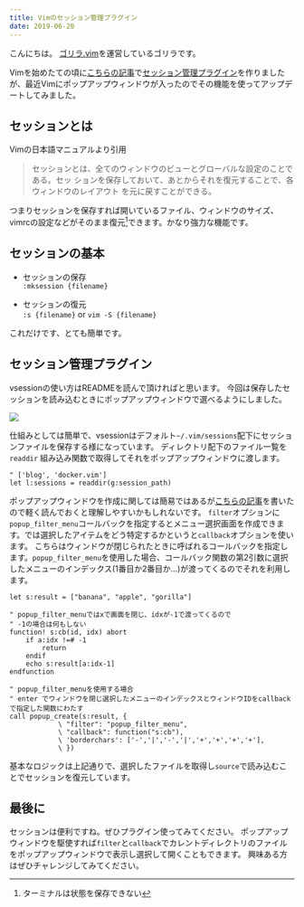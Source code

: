 ```yaml
---
title: Vimのセッション管理プラグイン
date: 2019-06-20
---
```


こんにちは。
[ゴリラ.vim](https://gorillavim.connpass.com/)を運営しているゴリラです。

Vimを始めたての頃に[こちらの記事](https://gorilla.netlify.com/articles/20181215-vim-session.html)で[セッション管理プラグイン](https://github.com/skanehira/vsession)を作りましたが、最近Vimにポップアップウィンドウが入ったのでその機能を使ってアップデートしてみました。

## セッションとは
Vimの日本語マニュアルより引用
>セッションとは、全てのウィンドウのビューとグローバルな設定のことである。セッ
>ションを保存しておいて、あとからそれを復元することで、各ウィンドウのレイアウト
>を元に戻すことができる。

つまりセッションを保存すれば開いているファイル、ウィンドウのサイズ、vimrcの設定などがそのまま復元[^1]できます。かなり強力な機能です。

[^1]: ターミナルは状態を保存できない

## セッションの基本
- セッションの保存  
`:mksession {filename}`

- セッションの復元  
`:s {filename}` or `vim -S {filename}`

これだけです、とても簡単です。

## セッション管理プラグイン
vsessionの使い方はREADMEを読んで頂ければと思います。
今回は保存したセッションを読み込むときにポップアップウィンドウで選べるようにしました。

![](https://github.com/skanehira/vsession/blob/master/screenshots/vsession.gif?raw=true)

仕組みとしては簡単で、vsessionはデフォルト`~/.vim/sessions`配下にセッションファイルを保存する様になっています。
ディレクトリ配下のファイル一覧を`readdir` 組み込み関数で取得してそれをポップアップウィンドウに渡します。

```vim
" ['blog', 'docker.vim']
let l:sessions = readdir(g:session_path)
```

ポップアップウィンドウを作成に関しては簡易ではあるが[こちらの記事](https://gorilla.netlify.com/articles/20190605-vim-popup-window.html)を書いたので軽く読んでおくと理解しやすいかもしれないです。
`filter`オプションに`popup_filter_menu`コールバックを指定するとメニュー選択画面を作成できます。では選択したアイテムをどう特定するかというと`callback`オプションを使います。
こちらはウィンドウが閉じられたときに呼ばれるコールバックを指定します。`popup_filter_menu`を使用した場合、コールバック関数の第2引数に選択したメニューのインデックス(1番目か2番目か...)が渡ってくるのでそれを利用します。

```vim
let s:result = ["banana", "apple", "gorilla"]

" popup_filter_menuではxで画面を閉じ、idxが-1で渡ってくるので
" -1の場合は何もしない
function! s:cb(id, idx) abort
    if a:idx !=# -1
        return
    endif
    echo s:result[a:idx-1]
endfunction

" popup_filter_menuを使用する場合
" enter でウィンドウを閉じ選択したメニューのインデックスとウィンドウIDをcallbackで指定した関数にわたす
call popup_create(s:result, {
            \ "filter": "popup_filter_menu",
            \ "callback": function("s:cb"),
            \ 'borderchars': ['-','|','-','|','+','+','+','+'],
            \ })
```

基本なロジックは上記通りで、選択したファイルを取得し`source`で読み込むことでセッションを復元しています。

## 最後に
セッションは便利ですね。ぜひプラグイン使ってみてください。
ポップアップウィンドウを駆使すれば`filter`と`callback`でカレントディレクトリのファイルをポップアップウィンドウで表示し選択して開くこともできます。
興味ある方はぜひチャレンジしてみてください。
